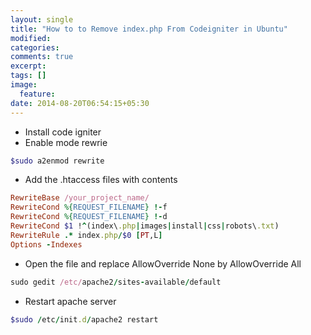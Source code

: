 ```yaml
---
layout: single
title: "How to to Remove index.php From Codeigniter in Ubuntu"
modified:
categories:
comments: true
excerpt:
tags: []
image:
  feature:
date: 2014-08-20T06:54:15+05:30
---
```


* Install code igniter
* Enable mode rewrie

```ruby
$sudo a2enmod rewrite
```
* Add the .htaccess files with contents

```ruby
RewriteBase /your_project_name/
RewriteCond %{REQUEST_FILENAME} !-f
RewriteCond %{REQUEST_FILENAME} !-d
RewriteCond $1 !^(index\.php|images|install|css|robots\.txt)
RewriteRule .* index.php/$0 [PT,L]
Options -Indexes
```
* Open the file and replace AllowOverride None by AllowOverride All

```ruby
sudo gedit /etc/apache2/sites-available/default
```
* Restart apache server

```ruby
$sudo /etc/init.d/apache2 restart
```

